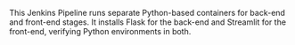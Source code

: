 This Jenkins Pipeline runs separate Python-based containers for back-end and front-end stages.
It installs Flask for the back-end and Streamlit for the front-end, verifying Python environments in both.
